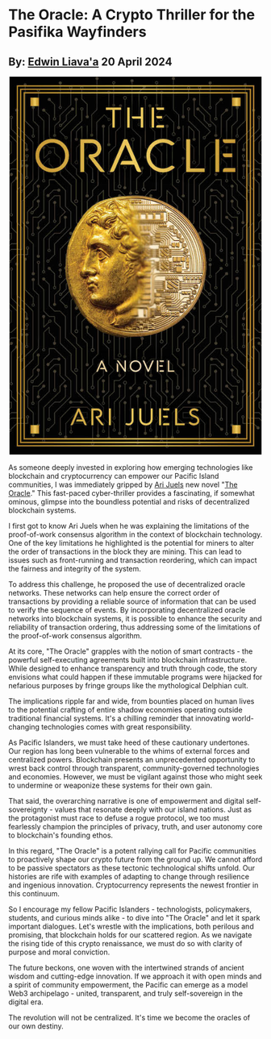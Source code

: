 # The Oracle: A Crypto Thriller for the Pasifika Wayfinders
## By: [Edwin Liava'a](https://github.com/EdwinLiavaa) 20 April 2024

<p align="center">
 <img width="500" src="https://github.com/EdwinLiavaa/liavaa.space/blob/main/blog/20240420/pic.png">
</p>

As someone deeply invested in exploring how emerging technologies like blockchain and cryptocurrency can empower our Pacific Island communities, I was immediately gripped by [Ari Juels](https://www.arijuels.com) new novel "[The Oracle](https://www.oraclenovel.com)." This fast-paced cyber-thriller provides a fascinating, if somewhat ominous, glimpse into the boundless potential and risks of decentralized blockchain systems.

I first got to know Ari Juels when he was explaining the limitations of the proof-of-work consensus algorithm in the context of blockchain technology. One of the key limitations he highlighted is the potential for miners to alter the order of transactions in the block they are mining. This can lead to issues such as front-running and transaction reordering, which can impact the fairness and integrity of the system.

To address this challenge, he proposed the use of decentralized oracle networks. These networks can help ensure the correct order of transactions by providing a reliable source of information that can be used to verify the sequence of events. By incorporating decentralized oracle networks into blockchain systems, it is possible to enhance the security and reliability of transaction ordering, thus addressing some of the limitations of the proof-of-work consensus algorithm.

At its core, "The Oracle" grapples with the notion of smart contracts - the powerful self-executing agreements built into blockchain infrastructure. While designed to enhance transparency and truth through code, the story envisions what could happen if these immutable programs were hijacked for nefarious purposes by fringe groups like the mythological Delphian cult.

The implications ripple far and wide, from bounties placed on human lives to the potential crafting of entire shadow economies operating outside traditional financial systems. It's a chilling reminder that innovating world-changing technologies comes with great responsibility.

As Pacific Islanders, we must take heed of these cautionary undertones. Our region has long been vulnerable to the whims of external forces and centralized powers. Blockchain presents an unprecedented opportunity to wrest back control through transparent, community-governed technologies and economies. However, we must be vigilant against those who might seek to undermine or weaponize these systems for their own gain.

That said, the overarching narrative is one of empowerment and digital self-sovereignty - values that resonate deeply with our island nations. Just as the protagonist must race to defuse a rogue protocol, we too must fearlessly champion the principles of privacy, truth, and user autonomy core to blockchain's founding ethos.

In this regard, "The Oracle" is a potent rallying call for Pacific communities to proactively shape our crypto future from the ground up. We cannot afford to be passive spectators as these tectonic technological shifts unfold. Our histories are rife with examples of adapting to change through resilience and ingenious innovation. Cryptocurrency represents the newest frontier in this continuum.

So I encourage my fellow Pacific Islanders - technologists, policymakers, students, and curious minds alike - to dive into "The Oracle" and let it spark important dialogues. Let's wrestle with the implications, both perilous and promising, that blockchain holds for our scattered region. As we navigate the rising tide of this crypto renaissance, we must do so with clarity of purpose and moral conviction.

The future beckons, one woven with the intertwined strands of ancient wisdom and cutting-edge innovation. If we approach it with open minds and a spirit of community empowerment, the Pacific can emerge as a model Web3 archipelago - united, transparent, and truly self-sovereign in the digital era.

The revolution will not be centralized. It's time we become the oracles of our own destiny.